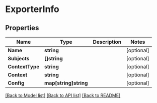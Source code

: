 # ExporterInfo

## Properties

Name | Type | Description | Notes
------------ | ------------- | ------------- | -------------
**Name** | **string** |  | [optional] 
**Subjects** | **[]string** |  | [optional] 
**ContextType** | **string** |  | [optional] 
**Context** | **string** |  | [optional] 
**Config** | **map[string]string** |  | [optional] 

[[Back to Model list]](../README.md#documentation-for-models) [[Back to API list]](../README.md#documentation-for-api-endpoints) [[Back to README]](../README.md)


